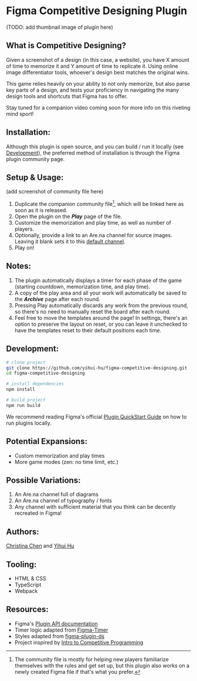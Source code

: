 # Figma Competitive Designing Plugin

(TODO: add thumbnail image of plugin here)

## What is Competitive Designing?

Given a screenshot of a design (in this case, a website), you have X amount of time to memorize it and Y amount of time to replicate it. Using online image differentiator tools, whoever's design best matches the original wins.  

This game relies heavily on your ability to not only memorize, but also parse key parts of a design, and tests your proficiency in navigating the many design tools and shortcuts that Figma has to offer.  

Stay tuned for a companion video coming soon for more info on this riveting mind sport!

## Installation:

Although this plugin is open source, and you can build / run it locally (see [Development](#development)), the preferred method of installation is through the Figma plugin community page.

## Setup & Usage:

(add screenshot of community file here)  

1. Duplicate the companion community file[^1], which will be linked here as soon as it is released.
2. Open the plugin on the ***Play*** page of the file.
3. Customize the memorization and play time, as well as number of players.
4. Optionally, provide a link to an Are.na channel for source images. Leaving it blank sets it to this [default channel](https://www.are.na/christina/competitive-design-website-repo).
5. Play on!

## Notes:

1. The plugin automatically displays a timer for each phase of the game (starting countdown, memorization time, and play time).
2. A copy of the play area and all your work will automatically be saved to the ***Archive*** page after each round.
3. Pressing Play automatically discards any work from the previous round, so there's no need to manually reset the board after each round.
4. Feel free to move the templates around the page! In settings, there's an option to preserve the layout on reset, or you can leave it unchecked to have the templates reset to their default positions each time.

## Development:
```bash
# clone project
git clone https://github.com/yihui-hu/figma-competitive-designing.git
cd figma-competitive-designing

# install dependencies
npm install

# build project
npm run build
```

We recommend reading Figma's official [Plugin QuickStart Guide](https://www.figma.com/plugin-docs/plugin-quickstart-guide) on how to run plugins locally.

## Potential Expansions:
- Custom memorization and play times
- More game modes (zen: no time limit, etc.)

## Possible Variations:
1. An Are.na channel full of diagrams
2. An Are.na channel of typography / fonts
3. Any channel with sufficient material that you think can be decently recreated in Figma! 

## Authors:
[Christina Chen](https://christinalj.com) and [Yihui Hu](https://yhhu.xyz)

## Tooling:
- HTML & CSS
- TypeScript
- Webpack

## Resources:
- Figma's [Plugin API documentation](https://www.figma.com/plugin-docs/)
- Timer logic adapted from [Figma-Timer](https://github.com/lennet/Figma-Timer)
- Styles adapted from [figma-plugin-ds](https://github.com/thomas-lowry/figma-plugin-ds)
- Project inspired by [Intro to Competitive Programming](https://www.youtube.com/watch?v=tZ5FBBnHfm4)

[^1]: The community file is mostly for helping new players familiarize themselves with the rules and get set up, but this plugin also works on a newly created Figma file if that's what you prefer.